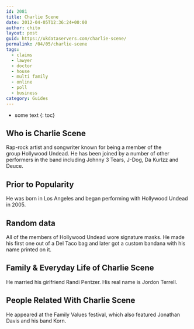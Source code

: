 ```yaml
---
id: 2081
title: Charlie Scene
date: 2012-04-05T12:36:24+00:00
author: chito
layout: post
guid: https://ukdataservers.com/charlie-scene/
permalink: /04/05/charlie-scene
tags:
  - claims
  - lawyer
  - doctor
  - house
  - multi family
  - online
  - poll
  - business
category: Guides
---
```


* some text
{: toc}


## Who is  Charlie Scene
                  
                  
                  
Rap-rock artist and songwriter known for being a member of the group Hollywood Undead. He has been joined by a number of other performers in the band including Johnny 3 Tears, J-Dog, Da Kurlzz and Deuce. 
                  
                
                
                
## Prior to Popularity 
                  
                  
                  
He was born in Los Angeles and began performing with Hollywood Undead in 2005. 
                  
                
                
                
## Random data 
                  
                  
                  
All of the members of Hollywood Undead wore signature masks. He made his first one out of a Del Taco bag and later got a custom bandana with his name printed on it.
                  
                
                
                
## Family & Everyday Life of Charlie Scene
                  
                  
                  
He married his girlfriend Randi Pentzer. His real name is Jordon Terrell.
                  
                
                
                
## People Related With  Charlie Scene
                  
                  
                  
He appeared at the Family Values festival, which also featured Jonathan Davis and his band Korn. 
                  
                
              
            
          
          
          
    
    
  
